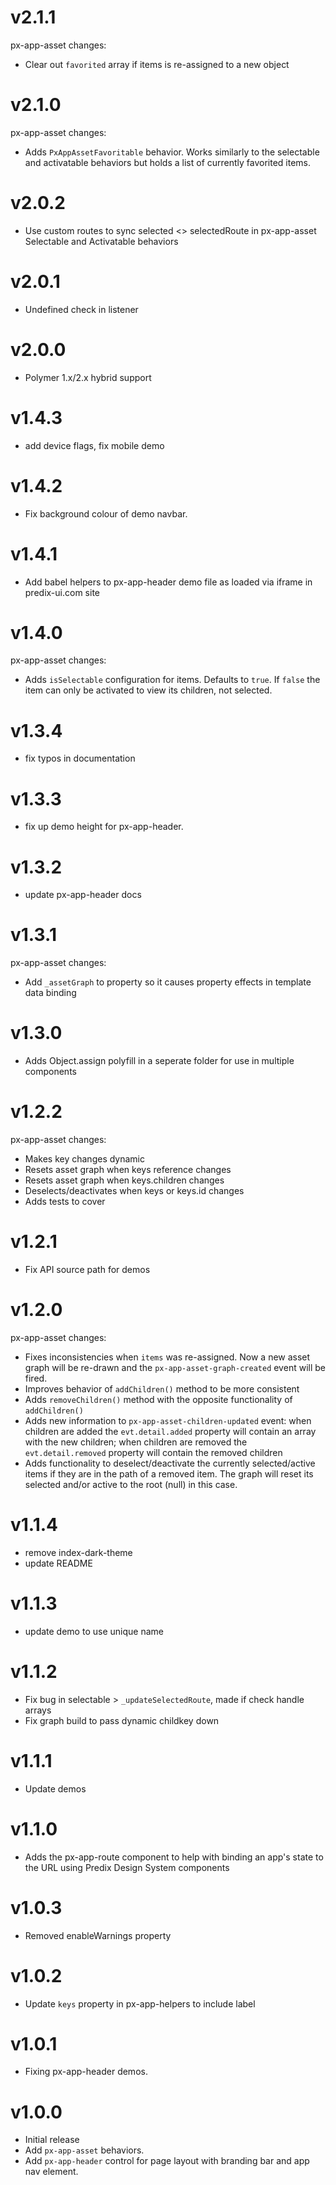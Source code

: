 v2.1.1
===================
px-app-asset changes:
* Clear out `favorited` array if items is re-assigned to a new object

v2.1.0
===================
px-app-asset changes:
* Adds `PxAppAssetFavoritable` behavior. Works similarly to the selectable and
  activatable behaviors but holds a list of currently favorited items.

v2.0.2
===================
* Use custom routes to sync selected <> selectedRoute in px-app-asset Selectable
  and Activatable behaviors

v2.0.1
===================
* Undefined check in listener

v2.0.0
===================
* Polymer 1.x/2.x hybrid support

v1.4.3
===================
* add device flags, fix mobile demo

v1.4.2
===================
* Fix background colour of demo navbar.

v1.4.1
===================
* Add babel helpers to px-app-header demo file as loaded via iframe in predix-ui.com site

v1.4.0
===================
px-app-asset changes:
* Adds `isSelectable` configuration for items. Defaults to `true`.  If `false`
  the item can only be activated to view its children, not selected.

v1.3.4
===================
* fix typos in documentation

v1.3.3
===================
* fix up demo height for px-app-header.

v1.3.2
===================
* update px-app-header docs

v1.3.1
===================
px-app-asset changes:
* Add `_assetGraph` to property so it causes property effects in template
  data binding

v1.3.0
===================
* Adds Object.assign polyfill in a seperate folder for use in multiple
  components

v1.2.2
===================
px-app-asset changes:
* Makes key changes dynamic
* Resets asset graph when keys reference changes
* Resets asset graph when keys.children changes
* Deselects/deactivates when keys or keys.id changes
* Adds tests to cover

v1.2.1
===================
* Fix API source path for demos

v1.2.0
==================
px-app-asset changes:
* Fixes inconsistencies when `items` was re-assigned. Now a new asset graph will
  be re-drawn and the `px-app-asset-graph-created` event will be fired.
* Improves behavior of `addChildren()` method to be more consistent
* Adds `removeChildren()` method with the opposite functionality of `addChildren()`
* Adds new information to `px-app-asset-children-updated` event: when children
  are added the `evt.detail.added` property will contain an array with the
  new children; when children are removed the `evt.detail.removed` property will
  contain the removed children
* Adds functionality to deselect/deactivate the currently selected/active items
  if they are in the path of a removed item. The graph will reset its selected
  and/or active to the root (null) in this case.

v1.1.4
==================
* remove index-dark-theme
* update README

v1.1.3
==================
* update demo to use unique name

v1.1.2
==================
* Fix bug in selectable > `_updateSelectedRoute`, made if check handle arrays
* Fix graph build to pass dynamic childkey down

v1.1.1
==================
* Update demos

v1.1.0
==================
* Adds the px-app-route component to help with binding an app's state to the URL
  using Predix Design System components

v1.0.3
==================
* Removed enableWarnings property

v1.0.2
==================
* Update `keys` property in px-app-helpers to include label

v1.0.1
==================
* Fixing px-app-header demos.

v1.0.0
==================
* Initial release
* Add `px-app-asset` behaviors.
* Add `px-app-header` control for page layout with branding bar and app nav element.
